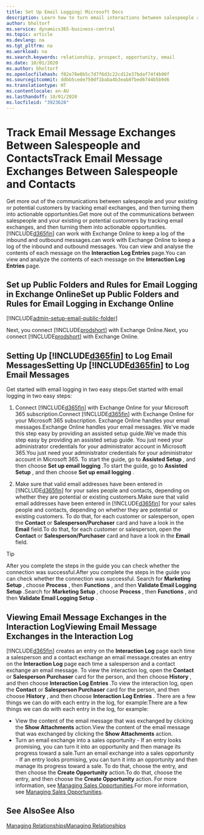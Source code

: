 ```yaml
---
title: Set Up Email Logging| Microsoft Docs
description: Learn how to turn email interactions between salespeople and customers into real sales opportunities.
author: bholtorf
ms.service: dynamics365-business-central
ms.topic: article
ms.devlang: na
ms.tgt_pltfrm: na
ms.workload: na
ms.search.keywords: relationship, prospect, opportunity, email
ms.date: 10/01/2020
ms.author: bholtorf
ms.openlocfilehash: f02e78e0b5c7d7f6d3c22cd12e37bdaf74f4b90f
ms.sourcegitcommit: ddbb5cede750df1baba4b3eab8fbed6744b5b9d6
ms.translationtype: HT
ms.contentlocale: en-AU
ms.lasthandoff: 10/01/2020
ms.locfileid: "3923628"
---
```

# <a name="track-email-message-exchanges-between-salespeople-and-contacts"></a><span data-ttu-id="69561-103">Track Email Message Exchanges Between Salespeople and Contacts</span><span class="sxs-lookup"><span data-stu-id="69561-103">Track Email Message Exchanges Between Salespeople and Contacts</span></span>

<span data-ttu-id="69561-104">Get more out of the communications between salespeople and your existing or potential customers by tracking email exchanges, and then turning them into actionable opportunities.</span><span class="sxs-lookup"><span data-stu-id="69561-104">Get more out of the communications between salespeople and your existing or potential customers by tracking email exchanges, and then turning them into actionable opportunities.</span></span> [!INCLUDE[d365fin](includes/d365fin_md.md)] <span data-ttu-id="69561-105">can work with Exchange Online to keep a log of the inbound and outbound messages.</span><span class="sxs-lookup"><span data-stu-id="69561-105">can work with Exchange Online to keep a log of the inbound and outbound messages.</span></span> <span data-ttu-id="69561-106">You can view and analyse the contents of each message on the **Interaction Log Entries** page.</span><span class="sxs-lookup"><span data-stu-id="69561-106">You can view and analyze the contents of each message on the **Interaction Log Entries** page.</span></span>

## <a name="set-up-public-folders-and-rules-for-email-logging-in-exchange-online"></a><span data-ttu-id="69561-107">Set up Public Folders and Rules for Email Logging in Exchange Online</span><span class="sxs-lookup"><span data-stu-id="69561-107">Set up Public Folders and Rules for Email Logging in Exchange Online</span></span>

[!INCLUDE[admin-setup-email-public-folder](includes/admin-setup-email-public-folder.md)]

<span data-ttu-id="69561-108">Next, you connect [!INCLUDE[prodshort](includes/prodshort.md)] with Exchange Online.</span><span class="sxs-lookup"><span data-stu-id="69561-108">Next, you connect [!INCLUDE[prodshort](includes/prodshort.md)] with Exchange Online.</span></span>

## <a name="setting-up-d365fin-to-log-email-messages"></a><span data-ttu-id="69561-109">Setting Up [!INCLUDE[d365fin](includes/d365fin_md.md)] to Log Email Messages</span><span class="sxs-lookup"><span data-stu-id="69561-109">Setting Up [!INCLUDE[d365fin](includes/d365fin_md.md)] to Log Email Messages</span></span>

<span data-ttu-id="69561-110">Get started with email logging in two easy steps:</span><span class="sxs-lookup"><span data-stu-id="69561-110">Get started with email logging in two easy steps:</span></span>

1. <span data-ttu-id="69561-111">Connect [!INCLUDE[d365fin](includes/d365fin_md.md)] with Exchange Online for your Microsoft 365 subscription.</span><span class="sxs-lookup"><span data-stu-id="69561-111">Connect [!INCLUDE[d365fin](includes/d365fin_md.md)] with Exchange Online for your Microsoft 365 subscription.</span></span> <span data-ttu-id="69561-112">Exchange Online handles your email messages.</span><span class="sxs-lookup"><span data-stu-id="69561-112">Exchange Online handles your email messages.</span></span> <span data-ttu-id="69561-113">We've made this step easy by providing an assisted setup guide.</span><span class="sxs-lookup"><span data-stu-id="69561-113">We've made this step easy by providing an assisted setup guide.</span></span> <span data-ttu-id="69561-114">You just need your administrator credentials for your administrator account in Microsoft 365.</span><span class="sxs-lookup"><span data-stu-id="69561-114">You just need your administrator credentials for your administrator account in Microsoft 365.</span></span> <span data-ttu-id="69561-115">To start the guide, go to **Assisted Setup** , and then choose **Set up email logging** .</span><span class="sxs-lookup"><span data-stu-id="69561-115">To start the guide, go to **Assisted Setup** , and then choose **Set up email logging** .</span></span>  

2. <span data-ttu-id="69561-116">Make sure that valid email addresses have been entered in [!INCLUDE[d365fin](includes/d365fin_md.md)] for your sales people and contacts, depending on whether they are potential or existing customers.</span><span class="sxs-lookup"><span data-stu-id="69561-116">Make sure that valid email addresses have been entered in [!INCLUDE[d365fin](includes/d365fin_md.md)] for your sales people and contacts, depending on whether they are potential or existing customers.</span></span> <span data-ttu-id="69561-117">To do that, for each customer or salesperson, open the **Contact** or **Salesperson/Purchaser** card and have a look in the **Email** field.</span><span class="sxs-lookup"><span data-stu-id="69561-117">To do that, for each customer or salesperson, open the **Contact** or **Salesperson/Purchaser** card and have a look in the **Email** field.</span></span>

> [!Tip]
> <span data-ttu-id="69561-118">After you complete the steps in the guide you can check whether the connection was successful.</span><span class="sxs-lookup"><span data-stu-id="69561-118">After you complete the steps in the guide you can check whether the connection was successful.</span></span> <span data-ttu-id="69561-119">Search for **Marketing Setup** , choose **Process** , then **Functions** , and then **Validate Email Logging Setup** .</span><span class="sxs-lookup"><span data-stu-id="69561-119">Search for **Marketing Setup** , choose **Process** , then **Functions** , and then **Validate Email Logging Setup** .</span></span>

## <a name="viewing-email-message-exchanges-in-the-interaction-log"></a><span data-ttu-id="69561-120">Viewing Email Message Exchanges in the Interaction Log</span><span class="sxs-lookup"><span data-stu-id="69561-120">Viewing Email Message Exchanges in the Interaction Log</span></span>

[!INCLUDE[d365fin](includes/d365fin_md.md)] <span data-ttu-id="69561-121">creates an entry on the **Interaction Log** page each time a salesperson and a contact exchange an email message.</span><span class="sxs-lookup"><span data-stu-id="69561-121">creates an entry on the **Interaction Log** page each time a salesperson and a contact exchange an email message.</span></span> <span data-ttu-id="69561-122">To view the interaction log, open the **Contact** or **Salesperson Purchaser** card for the person, and then choose **History** , and then choose **Interaction Log Entries** .</span><span class="sxs-lookup"><span data-stu-id="69561-122">To view the interaction log, open the **Contact** or **Salesperson Purchaser** card for the person, and then choose **History** , and then choose **Interaction Log Entries** .</span></span> <span data-ttu-id="69561-123">There are a few things we can do with each entry in the log, for example:</span><span class="sxs-lookup"><span data-stu-id="69561-123">There are a few things we can do with each entry in the log, for example:</span></span>

- <span data-ttu-id="69561-124">View the content of the email message that was exchanged by clicking the **Show Attachments** action.</span><span class="sxs-lookup"><span data-stu-id="69561-124">View the content of the email message that was exchanged by clicking the **Show Attachments** action.</span></span>
- <span data-ttu-id="69561-125">Turn an email exchange into a sales opportunity - If an entry looks promising, you can turn it into an opportunity and then manage its progress toward a sale.</span><span class="sxs-lookup"><span data-stu-id="69561-125">Turn an email exchange into a sales opportunity - If an entry looks promising, you can turn it into an opportunity and then manage its progress toward a sale.</span></span> <span data-ttu-id="69561-126">To do that, choose the entry, and then choose the **Create Opportunity** action.</span><span class="sxs-lookup"><span data-stu-id="69561-126">To do that, choose the entry, and then choose the **Create Opportunity** action.</span></span> <span data-ttu-id="69561-127">For more information, see [Managing Sales Opportunities](marketing-manage-sales-opportunities.md).</span><span class="sxs-lookup"><span data-stu-id="69561-127">For more information, see [Managing Sales Opportunities](marketing-manage-sales-opportunities.md).</span></span>

## <a name="see-also"></a><span data-ttu-id="69561-128">See Also</span><span class="sxs-lookup"><span data-stu-id="69561-128">See Also</span></span>
[<span data-ttu-id="69561-129">Managing Relationships</span><span class="sxs-lookup"><span data-stu-id="69561-129">Managing Relationships</span></span>](marketing-relationship-management.md)

